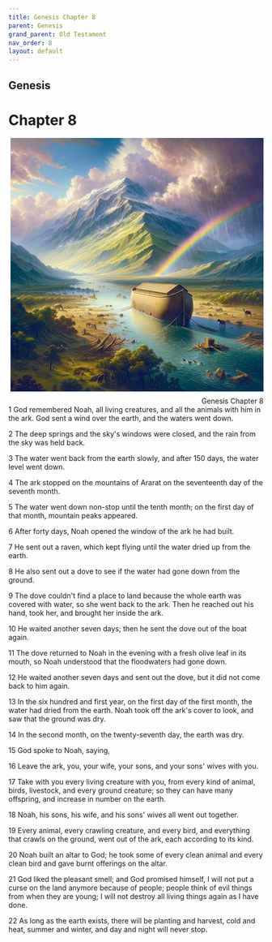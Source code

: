 ```yaml
---
title: Genesis Chapter 8
parent: Genesis
grand_parent: Old Testament
nav_order: 8
layout: default
---
```


## Genesis

# Chapter 8

<div style="clear: both; text-align: right;">
    <img src="/assets/Image/Genesis/500/8.jpg" alt="Genesis Chapter 8" class="chapter-image" style="max-width: 100%; height: auto; float: right; margin: 0 0 10px 10px; padding-left: 10%;">
    <figcaption style="font-size: 14px;">Genesis Chapter 8</figcaption>
</div>
1 God remembered Noah, all living creatures, and all the animals with him in the ark. God sent a wind over the earth, and the waters went down.

2 The deep springs and the sky's windows were closed, and the rain from the sky was held back.

3 The water went back from the earth slowly, and after 150 days, the water level went down.

4 The ark stopped on the mountains of Ararat on the seventeenth day of the seventh month.

5 The water went down non-stop until the tenth month; on the first day of that month, mountain peaks appeared.

6 After forty days, Noah opened the window of the ark he had built.

7 He sent out a raven, which kept flying until the water dried up from the earth.

8 He also sent out a dove to see if the water had gone down from the ground.

9 The dove couldn't find a place to land because the whole earth was covered with water, so she went back to the ark. Then he reached out his hand, took her, and brought her inside the ark.

10 He waited another seven days; then he sent the dove out of the boat again.

11 The dove returned to Noah in the evening with a fresh olive leaf in its mouth, so Noah understood that the floodwaters had gone down.

12 He waited another seven days and sent out the dove, but it did not come back to him again.

13 In the six hundred and first year, on the first day of the first month, the water had dried from the earth. Noah took off the ark's cover to look, and saw that the ground was dry.

14 In the second month, on the twenty-seventh day, the earth was dry.

15 God spoke to Noah, saying,

16 Leave the ark, you, your wife, your sons, and your sons' wives with you.

17 Take with you every living creature with you, from every kind of animal, birds, livestock, and every ground creature; so they can have many offspring, and increase in number on the earth.

18 Noah, his sons, his wife, and his sons' wives all went out together.

19 Every animal, every crawling creature, and every bird, and everything that crawls on the ground, went out of the ark, each according to its kind.

20 Noah built an altar to God; he took some of every clean animal and every clean bird and gave burnt offerings on the altar.

21 God liked the pleasant smell; and God promised himself, I will not put a curse on the land anymore because of people; people think of evil things from when they are young; I will not destroy all living things again as I have done.

22 As long as the earth exists, there will be planting and harvest, cold and heat, summer and winter, and day and night will never stop.



